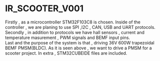 # IR_SCOOTER_V001
Firstly , as a microcontroller STM32F103C8 is chosen. Inside of the controller , we are planing to use SPI ,I2C , CAN, USB and UART protocols. 
Secondly , in addition to protocols we have hall sensors , current and temperature masurement , PWM signals and BEMF input pins.  
Last and the purpose of the system is that , driving 36V 600W trapezoidal BEMF PMSM(BLDC). 
As it is seen above , we want to drive a PMSM for a scooter project.
In extra , STM32CUBEIDE files are included.

